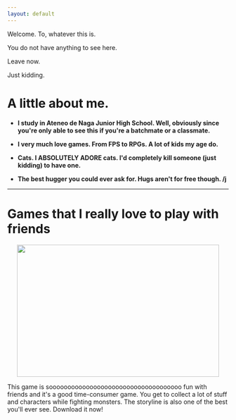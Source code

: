 ```yaml
---
layout: default
---
```

Welcome. To, whatever this is.

You do not have anything to see here. 

Leave now.

Just kidding.



# A little about me.
- **I study in Ateneo de Naga Junior High School. Well, obviously since you're only able to see this if you're a batchmate or a classmate.**

- **I very much love games. From FPS to RPGs. A lot of kids my age do.** 

- **Cats. I ABSOLUTELY ADORE cats. I'd completely kill someone (just kidding) to have one.**

- **The best hugger you could ever ask for. Hugs aren't for free though. /j**
---

# Games that I really love to play with friends
<p align="center">
  <img width="460" height="300" src="https://user-images.githubusercontent.com/118231391/203448413-391a36e0-7fbd-4e4e-8310-7f032bcafe60.png">
</p>

This game is soooooooooooooooooooooooooooooooooooo fun with friends and it's a good time-consumer game. You get to collect a lot of stuff and characters while fighting monsters. The storyline is also one of the best you'll ever see. Download it now!

